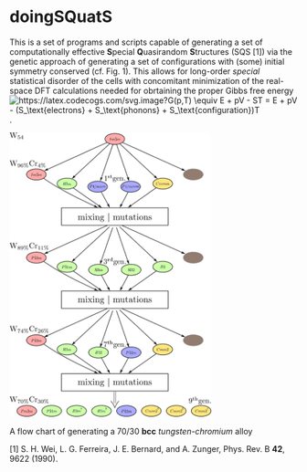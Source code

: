 # doingSQuatS

This is a set of programs and scripts capable of generating a set of computationally effective **S**pecial **Q**uasirandom **S**tructures (SQS [1]) via the genetic approach of generating a set of configurations with (some) initial symmetry conserved (cf. Fig. 1). This allows for long-order *special* statistical disorder of the cells with concomitant minimization of the real-space DFT calculations needed for obrtaining the proper Gibbs free energy
<img src="https://latex.codecogs.com/svg.image?G(p,T)&space;\equiv&space;E&space;&plus;&space;pV&space;-&space;ST&space;=&space;E&space;&plus;&space;pV&space;-&space;(S_\text{electrons}&space;&plus;&space;S_\text{phonons}&space;&plus;&space;S_\text{configuration})T" title="https://latex.codecogs.com/svg.image?G(p,T) \equiv E + pV - ST = E + pV - (S_\text{electrons} + S_\text{phonons} + S_\text{configuration})T" />.

<img src="/doc/genetic_scheme.png" width="70%">

A flow chart of generating a 70/30 **bcc** *tungsten-chromium* alloy

[1] S. H. Wei, L. G. Ferreira, J. E. Bernard, and A. Zunger, Phys. Rev. B **42**, 9622 (1990).
